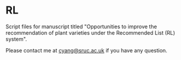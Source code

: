 # RL
Script files for manuscript titled "Opportunities to improve the recommendation of plant varieties under the Recommended List (RL) system".

Please contact me at cyang@sruc.ac.uk if you have any question.
